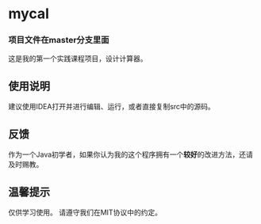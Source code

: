 # mycal
### 项目文件在master分支里面
这是我的第一个实践课程项目，设计计算器。

## 使用说明
建议使用IDEA打开并进行编辑、运行，或者直接复制src中的源码。

## 反馈
作为一个Java初学者，如果你认为我的这个程序拥有一个**较好**的改进方法，还请及时赐教。

## 温馨提示
仅供学习使用。
请遵守我们在MIT协议中的约定。
